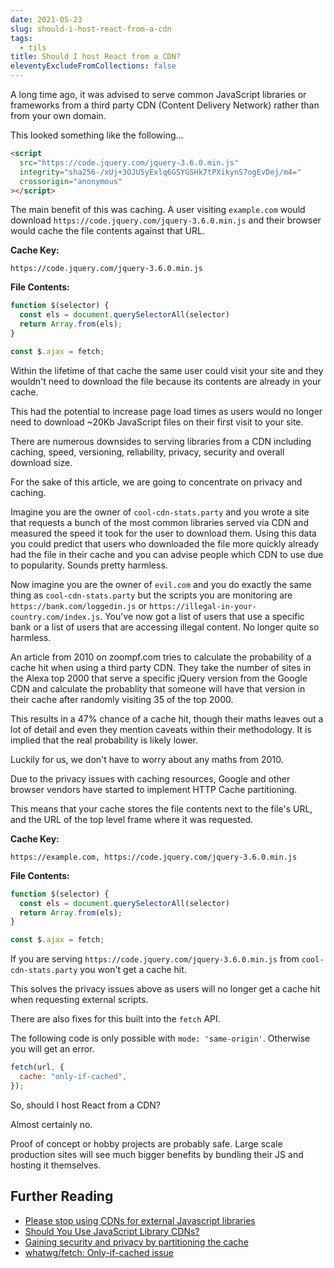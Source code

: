 ```yaml
---
date: 2021-05-23
slug: should-i-host-react-from-a-cdn
tags:
  - tils
title: Should I host React from a CDN?
eleventyExcludeFromCollections: false
---
```


A long time ago, it was advised to serve common JavaScript libraries or frameworks from a third party CDN (Content Delivery Network) rather than from your own domain.

This looked something like the following...

```html
<script
  src="https://code.jquery.com/jquery-3.6.0.min.js"
  integrity="sha256-/xUj+3OJU5yExlq6GSYGSHk7tPXikynS7ogEvDej/m4="
  crossorigin="anonymous"
></script>
```

The main benefit of this was caching. A user visiting `example.com` would download `https://code.jquery.com/jquery-3.6.0.min.js` and their browser would cache the file contents against that URL.

**Cache Key:**

`https://code.jquery.com/jquery-3.6.0.min.js`

**File Contents:**

```js
function $(selector) {
  const els = document.querySelectorAll(selector)
  return Array.from(els);
}

const $.ajax = fetch;
```

Within the lifetime of that cache the same user could visit your site and they wouldn't need to download the file because its contents are already in your cache.

This had the potential to increase page load times as users would no longer need to download ~20Kb JavaScript files on their first visit to your site.

There are numerous downsides to serving libraries from a CDN including caching, speed, versioning, reliability, privacy, security and overall download size.

For the sake of this article, we are going to concentrate on privacy and caching.

Imagine you are the owner of `cool-cdn-stats.party` and you wrote a site that requests a bunch of the most common libraries served via CDN and measured the speed it took for the user to download them. Using this data you could predict that users who downloaded the file more quickly already had the file in their cache and you can advise people which CDN to use due to popularity. Sounds pretty harmless.

Now imagine you are the owner of `evil.com` and you do exactly the same thing as `cool-cdn-stats.party` but the scripts you are monitoring are `https://bank.com/loggedin.js` or `https://illegal-in-your-country.com/index.js`. You've now got a list of users that use a specific bank or a list of users that are accessing illegal content. No longer quite so harmless.

An article from 2010 on zoompf.com tries to calculate the probability of a cache hit when using a third party CDN. They take the number of sites in the Alexa top 2000 that serve a specific jQuery version from the Google CDN and calculate the probablity that someone will have that version in their cache after randomly visiting 35 of the top 2000.

This results in a 47% chance of a cache hit, though their maths leaves out a lot of detail and even they mention caveats within their methodology. It is implied that the real probability is likely lower.

Luckily for us, we don't have to worry about any maths from 2010.

Due to the privacy issues with caching resources, Google and other browser vendors have started to implement HTTP Cache partitioning.

This means that your cache stores the file contents next to the file's URL, and the URL of the top level frame where it was requested.

**Cache Key:**

`https://example.com, https://code.jquery.com/jquery-3.6.0.min.js`

**File Contents:**

```js
function $(selector) {
  const els = document.querySelectorAll(selector)
  return Array.from(els);
}

const $.ajax = fetch;
```

If you are serving `https://code.jquery.com/jquery-3.6.0.min.js` from `cool-cdn-stats.party` you won't get a cache hit.

This solves the privacy issues above as users will no longer get a cache hit when requesting external scripts.

There are also fixes for this built into the `fetch` API.

The following code is only possible with `mode: 'same-origin'`. Otherwise you will get an error.

```js
fetch(url, {
  cache: "only-if-cached",
});
```

So, should I host React from a CDN?

Almost certainly no.

Proof of concept or hobby projects are probably safe. Large scale production sites will see much bigger benefits by bundling their JS and hosting it themselves.

## Further Reading

- [Please stop using CDNs for external Javascript libraries](https://shkspr.mobi/blog/2020/10/please-stop-using-cdns-for-external-javascript-libraries/)
- [Should You Use JavaScript Library CDNs?](https://zoompf.com/blog/2010/01/should-you-use-javascript-library-cdns/)
- [Gaining security and privacy by partitioning the cache](https://developers.google.com/web/updates/2020/10/http-cache-partitioning)
- [whatwg/fetch: Only-if-cached issue](https://github.com/whatwg/fetch/issues/159)
